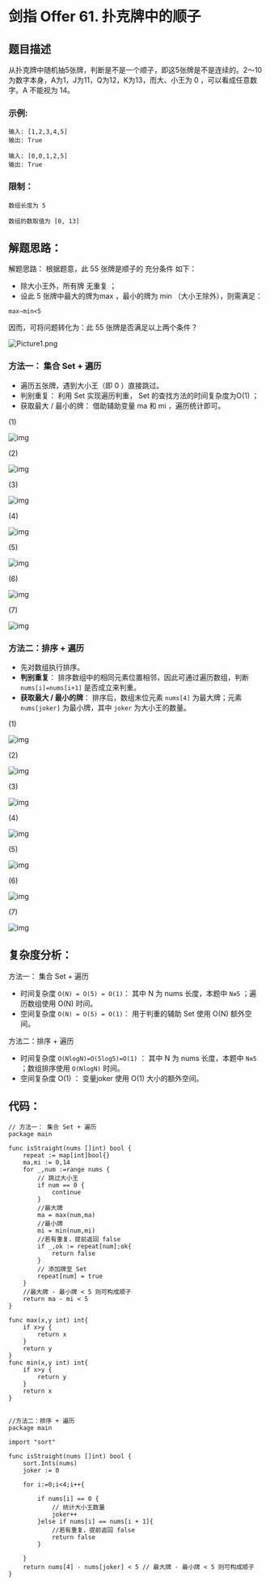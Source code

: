 # 剑指 Offer 61. 扑克牌中的顺子

## 题目描述

从扑克牌中随机抽5张牌，判断是不是一个顺子，即这5张牌是不是连续的。2～10为数字本身，A为1，J为11，Q为12，K为13，而大、小王为 0 ，可以看成任意数字。A 不能视为 14。



### 示例:

```
输入: [1,2,3,4,5]
输出: True

输入: [0,0,1,2,5]
输出: True
```

### 限制：

```
数组长度为 5 

数组的数取值为 [0, 13] 
```

## 解题思路：

解题思路：
根据题意，此 55 张牌是顺子的 充分条件 如下：

- 除大小王外，所有牌 无重复 ；
- 设此 5 张牌中最大的牌为max ，最小的牌为 min （大小王除外），则需满足：

```
max−min<5
```

因而，可将问题转化为：此 55 张牌是否满足以上两个条件？

![Picture1.png](D:\www\better_study_for_golang\每日一题\images\df03847e2d04a3fcb5649541d4b6733fb2cb0d9293c3433823e04935826c33ef-Picture1.png)

### 方法一： 集合 Set + 遍历

- 遍历五张牌，遇到大小王（即 0 ）直接跳过。
- 判别重复： 利用 Set 实现遍历判重， Set 的查找方法的时间复杂度为O(1) ；
- 获取最大 / 最小的牌： 借助辅助变量 ma 和 mi ，遍历统计即可。

(1)

![img](D:\www\better_study_for_golang\每日一题\images\8d947fe44b23b94590772355f6c49e0bc9fb16b23d9264d46757101dfb14559f-Picture2.png)

(2)

![img](D:\www\better_study_for_golang\每日一题\images\a6c913fde85311eff245b7f8ae5b38805bb8a8ceb9c75636d8b55495dcffe18a-Picture3.png)

(3)

![img](D:\www\better_study_for_golang\每日一题\images\6f13205472ef33c3430284dfb884bb68e14cd447829a24d1aa11319f90cdd273-Picture4.png)

(4)

![img](D:\www\better_study_for_golang\每日一题\images\54ea48674228aabccf4ce3ae8a8dce1deb5b095dd7f50b0653613d066facd611-Picture5.png)

(5)

![img](D:\www\better_study_for_golang\每日一题\images\efa10600f13fe1f2c6ae7cee3cdee1eb88795dfb760bae31619568a67fb42de1-Picture6.png)

(6)

![img](D:\www\better_study_for_golang\每日一题\images\d5fb24f3e1a0c491907c14b6bfcc617a7ad6531309ae66abc950601d6987ba06-Picture7.png)

(7)

![img](D:\www\better_study_for_golang\每日一题\images\3fdb4accff09f33fd61bb3cae4002b66efb1539102db255ad05e7b9b8e2eee19-Picture8.png)

### 方法二：排序 + 遍历

- 先对数组执行排序。
- **判别重复**： 排序数组中的相同元素位置相邻，因此可通过遍历数组，判断 `nums[i]=nums[i+1]` 是否成立来判重。
- **获取最大 / 最小的牌**： 排序后，数组末位元素 `nums[4]` 为最大牌；元素 `nums[joker]` 为最小牌，其中 `joker` 为大小王的数量。

(1)

![img](D:\www\better_study_for_golang\每日一题\images\76e8c1f4ba84db93def4e9fdf0e47f0c24dd085acddb72b4efe612fc33ba63e9-Picture9.png)

(2)

![img](D:\www\better_study_for_golang\每日一题\images\caa0ad4b11cce1e002a5d4241d3fdab3c1a40eb336acc6d8d0a0e0ffc18ebc48-Picture10.png)

(3)

![img](D:\www\better_study_for_golang\每日一题\images\f9a5566708df65d1b58fc6e452ed7b0db9697ece6f8e7b1a5b570d894307a3cd-Picture11.png)

(4)

![img](D:\www\better_study_for_golang\每日一题\images\99714ff5a0ae2caca2d7046bb3d1424b25ed84e7035f2a34fba1ab1458f97fe3-Picture12.png)

(5)

![img](D:\www\better_study_for_golang\每日一题\images\d91c02409846b472d7847396abf24374b3914f994482a0bfcff6bf05535dedbd-Picture13.png)

(6)

![img](D:\www\better_study_for_golang\每日一题\images\630b9d63c642a9814ba0e28b911a8f821d350e597c111652976446417af7691d-Picture14.png)

(7)

![img](D:\www\better_study_for_golang\每日一题\images\483ab205c3d326da0e675bae21679233e01620c02bcd8cf044f418654418b5ce-Picture15.png)


## 复杂度分析：

方法一： 集合 Set + 遍历

- 时间复杂度 `O(N) = O(5) = O(1)`： 其中 N 为 nums 长度，本题中 `N≡5` ；遍历数组使用 O(N) 时间。
- 空间复杂度 `O(N) = O(5) = O(1)`： 用于判重的辅助 Set 使用 O(N) 额外空间。

方法二：排序 + 遍历

- 时间复杂度 `O(NlogN)=O(5log5)=O(1)` ： 其中 N 为 nums 长度，本题中 `N≡5` ；数组排序使用 `O(NlogN)` 时间。
- 空间复杂度 O(1) ： 变量joker 使用 O(1) 大小的额外空间。



## 代码：

```
// 方法一： 集合 Set + 遍历
package main

func isStraight(nums []int) bool {
	repeat := map[int]bool{}
	ma,mi := 0,14
	for _,num :=range nums {
		// 跳过大小王
		if num == 0 {
			continue
		}
		//最大牌
		ma = max(num,ma)
		//最小牌
		mi = min(num,mi)
		//若有重复，提前返回 false
		if _,ok := repeat[num];ok{
			return false
		}
		// 添加牌至 Set
		repeat[num] = true
	}
	//最大牌 - 最小牌 < 5 则可构成顺子
	return ma - mi < 5
}

func max(x,y int) int{
	if x>y {
		return x
	}
	return y
}
func min(x,y int) int{
	if x>y {
		return y
	}
	return x
}


//方法二：排序 + 遍历
package main

import "sort"

func isStraight(nums []int) bool {
	sort.Ints(nums)
	joker := 0

	for i:=0;i<4;i++{

		if nums[i] == 0 {
			// 统计大小王数量
			joker++
		}else if nums[i] == nums[i + 1]{
			//若有重复，提前返回 false
			return false
		}

	}
	return nums[4] - nums[joker] < 5 // 最大牌 - 最小牌 < 5 则可构成顺子
}

```

